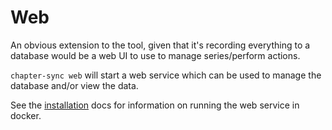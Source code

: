 # Web

An obvious extension to the tool, given that it's recording everything to a
database would be a web UI to use to manage series/perform actions.

`chapter-sync web` will start a web service which can be used to manage the
database and/or view the data.

See the [installation](./installation.md) docs for information on running the
web service in docker.
